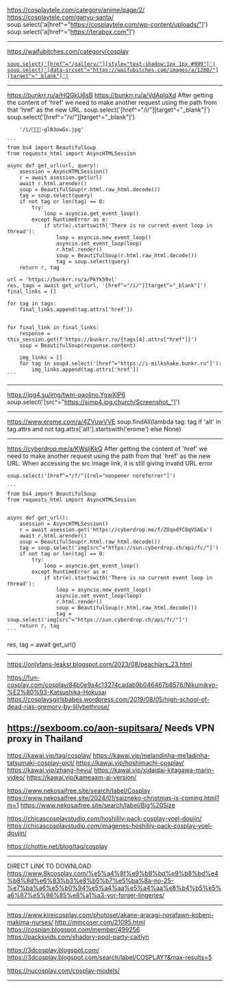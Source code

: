 https://cosplaytele.com/category/anime/page/2/
https://cosplaytele.com/ganyu-santa/
    soup.select('a[href^="https://cosplaytele.com/wp-content/uploads/"]')
    soup.select('a[href^="https://terabox.com"]')


------------------------------------------------------------------------------------------------------------


https://waifubitches.com/category/cosplay
    <a data-fancybox="gallery" data-sizes="(max-width: 2560px)" data-srcset="https://waifubitches.com/images/a/1280/-10000001/10003591/1.jpg 1280w" href="https://waifubitches.com/images/a/1280/-10000001/10003591/1.jpg" target="_blank">
    
    soup.select('[href^="/gallery/"][style="text-shadow:1px 1px #999"]')
    soup.select('[data-srcset^="https://waifubitches.com/images/a/1280/"][target^="_blank"]')


------------------------------------------------------------------------------------------------------------


https://bunkrr.ru/a/HQGkU6sB
https://bunkrr.ru/a/VdAplqXd
    After getting the content of 'href' we need to make another request using the path from that
    'href' as the new URL.
        soup.select('[href^="/i/"][target^="_blank"]')
        soup.select('[href^="/v/"][target^="_blank"]')
 
        '/i/🤤🤤🤤-glN3owGx.jpg'
    
    ```
    from bs4 import BeautifulSoup
    from requests_html import AsyncHTMLSession

    async def get_url(url, query):
        asession = AsyncHTMLSession()
        r = await asession.get(url)
        await r.html.arender()
        soup = BeautifulSoup(r.html.raw_html.decode())
        tag = soup.select(query)
        if not tag or len(tag) == 0:
            try:
                loop = asyncio.get_event_loop()
            except RuntimeError as e:
                if str(e).startswith('There is no current event loop in thread'):
                    loop = asyncio.new_event_loop()
                    asyncio.set_event_loop(loop)
                    r.html.render()
                    soup = BeautifulSoup(r.html.raw_html.decode())
                    tag = soup.select(query)
        return r, tag

    url = 'https://bunkrr.ru/a/PkYk59vl'
    res, tags = await get_url(url, '[href^="/i/"][target^="_blank"]')
    final_links = []

    for tag in tags:
        final_links.append(tag.attrs['href'])


    for final_link in final_links:
        response = this_session.get(f'https://bunkrr.ru/{tags[4].attrs["href"]}')
        soup = BeautifulSoup(response.content)

        img_links = []
        for tag in soup4.select('[href^="https://i-milkshake.bunkr.ru"]'):
            img_links.append(tag.attrs['href'])
    ```

------------------------------------------------------------------------------------------------------------

https://jpg4.su/img/twm-paolino.YgwXlP6
    soup.select('[src^="https://simp4.jpg.church/Screenshot_"]')


------------------------------------------------------------------------------------------------------------


https://www.erome.com/a/4ZVuwVVE
    soup.findAll(lambda tag: tag if 'alt' in tag.attrs and not tag.attrs['alt'].startswith('erome') else None)


------------------------------------------------------------------------------------------------------------


https://cyberdrop.me/a/KWsljKkQ
    After getting the content of 'href' we need to make another request using the path from that
    'href' as the new URL.
    When accessing the src image link, it is still giving invalid URL error

    soup.select('[href^="/f/"][rel="noopener noreferrer"]')

    ```
    from bs4 import BeautifulSoup
    from requests_html import AsyncHTMLSession


    async def get_url():
        asession = AsyncHTMLSession()
        r = await asession.get('https://cyberdrop.me/f/ZOqodfC8qVSAEa')
        await r.html.arender()
        soup = BeautifulSoup(r.html.raw_html.decode())
        tag = soup.select('img[src^="https://sun.cyberdrop.ch/api/fc/"]')
        if not tag or len(tag) == 0:
            try:
                loop = asyncio.get_event_loop()
            except RuntimeError as e:
                if str(e).startswith('There is no current event loop in thread'):
                    loop = asyncio.new_event_loop()
                    asyncio.set_event_loop(loop)
                    r.html.render()
                    soup = BeautifulSoup(r.html.raw_html.decode())
                    tag = soup.select('img[src^="https://sun.cyberdrop.ch/api/fc/"]')
        return r, tag
    ```


res, tag = await get_url()

------------------------------------------------------------------------------------------------------------

https://onlyfans-leaksr.blogspot.com/2023/08/peachjars_23.html



https://fun-cosplay.com/cosplay/84b0e9a4c13274cadab9b046467b8576/Nikumikyo-%E2%80%93-Katsushika-Hokusai
https://cosplaysgirlsbabes.wordpress.com/2019/08/05/high-school-of-dead-rias-gremory-by-lillybethrose/

https://sexboom.co/aon-supitsara/
    Needs VPN proxy in Thailand
------------------------------------------------------------------------------------------------------------

https://kawai.vip/tag/cosplay/
    https://kawai.vip/melandinha-me1adinha-tatsumaki-cosplay-pict/
    https://kawai.vip/hoshimachi-cosplay/
    https://kawai.vip/zhang-heyu/
    https://kawai.vip/xidaidai-kitagawa-marin-video/
    https://kawai.vip/kameaam-ai-version/

https://www.nekosaifree.site/search/label/Cosplay
    https://www.nekosaifree.site/2024/01/saizneko-christmas-is-coming.html?m=1
    https://www.nekosaifree.site/search/label/Big%20Size

https://chicascosplaystudio.com/hoshilily-pack-cosplay-yoel-doujin/
    https://chicascosplaystudio.com/imagenes-hoshilily-pack-cosplay-yoel-doujin/

https://chottie.net/blog/tag/cosplay

------------------------------------------------------------------------------------------------------------

DIRECT LINK TO DOWNLOAD
    https://www.8kcosplay.com/%e5%a4%8f%e9%b8%bd%e9%b8%bd%e4%b8%8d%e6%83%b3%e8%b5%b7%e5%ba%8a-no-25-%e7%ba%a6%e5%b0%94%e5%a4%aa%e5%a4%aa%e8%b4%b5%e5%a6%87%e5%86%85%e8%a1%a3-yor-forger-lingeries/

------------------------------------------------------------------------------------------------------------
https://www.kireicosplay.com/photoset/akane-araragi-norafawn-kobeni-makima-nurses/
http://mmcoser.com/21095.html
https://cospian.blogspot.com/member/499256
https://packsvids.com/shadory-pool-party-caitlyn

https://3dcosplay.blogspot.com/
    https://3dcosplay.blogspot.com/search/label/COSPLAY?&max-results=5

https://nucosplay.com/cosplay-models/

------------------------------------------------------------------------------------------------------------